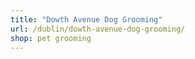 ```yaml
---
title: "Dowth Avenue Dog Grooming"
url: /dublin/dowth-avenue-dog-grooming/
shop: pet grooming
---
```

